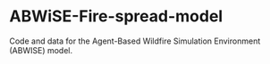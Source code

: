 # ABWiSE-Fire-spread-model
Code and data for the Agent-Based Wildfire Simulation Environment (ABWISE) model.
